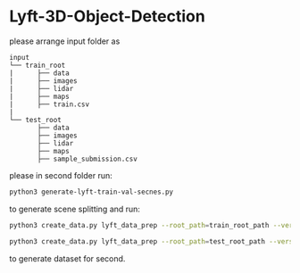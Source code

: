 # Lyft-3D-Object-Detection
please arrange input folder as 
```plain
input
└── train_root
|      ├── data
|      ├── images
|      ├── lidar
|      ├── maps
|      ├── train.csv
|
└── test_root
       ├── data
       ├── images
       ├── lidar
       ├── maps
       ├── sample_submission.csv
```
please in second folder run:
```bash
python3 generate-lyft-train-val-secnes.py
```
to generate scene splitting and run:
```bash
python3 create_data.py lyft_data_prep --root_path=train_root_path --version="lyft-trainval" --dataset_name="MyLyftDataset" --max_sweeps=10
```
```bash
python3 create_data.py lyft_data_prep --root_path=test_root_path --version="lyft-test" --dataset_name="MyLyftDataset" --max_sweeps=10
```
to generate dataset for second.

